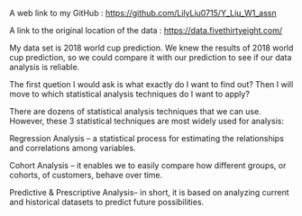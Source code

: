 
A web link to my GitHub : https://github.com/LilyLiu0715/Y_Liu_W1_assn
        
A link to the original location of the data : https://data.fivethirtyeight.com/
        
My data set is 2018 world cup prediction. We knew the results of 2018 world cup prediction, 
so we could compare it with our prediction to see if our data analysis is reliable.

The first quetion I would ask is what exactly do I want to find out? Then I will move to 
which statistical analysis techniques do I want to apply?

There are dozens of statistical analysis techniques that we can use. However, these 3 
statistical techniques are most widely used for analysis:

Regression Analysis – a statistical process for estimating the relationships and 
correlations among variables.

Cohort Analysis – it enables we to easily compare how different groups, or cohorts, of 
customers, behave over time.

Predictive & Prescriptive Analysis– in short, it is based on analyzing current and 
historical datasets to predict future possibilities.

